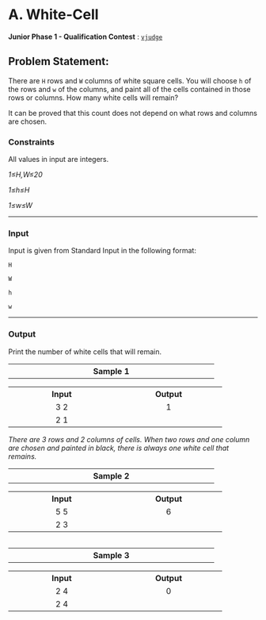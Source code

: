 # A. White-Cell
**Junior Phase 1 - Qualification Contest** : [`vjudge`](https://vjudge.net/contest/645573#problem/A)

## Problem Statement:
There are `H` rows and `W` columns of white square cells.
You will choose `h` of the rows and `w` of the columns, and paint all of the cells contained in those rows or columns.
How many white cells will remain?

It can be proved that this count does not depend on what rows and columns are chosen.

### Constraints
All values in input are integers.
<p><i>1≤H,W≤20</i></p>
<p><i>1≤h≤H</i></p>
<p><i>1≤w≤W</i></p>

** **
### Input
Input is given from Standard Input in the following format:

`H`

`W`

`h` 

`w`

---
### Output
Print the number of white cells that will remain.

<table><tr width="200"><th width = "400"><b>Sample 1</b></th></tr></table>
<table>
  <tr width="200">
    <th width="200"> Input </th>
    <th width="200"> Output </th>
  </tr>
  <tr width="200">
    <td align="center" width="200"> 3 2</td>
    <td align="center" width="200"> 1 </td>
  </tr>
  <tr width="200">
    <td align="center" width="200"> 2  1 </td>
    <td align="center" width="200"> </td>
  </tr>
</table>
 
_There are 3 rows and 2 columns of cells. When two rows and one column are chosen and painted in black, there is always one white cell that remains._

<table><tr width="200"><th width = "400"><b>Sample 2</b></th></tr></table>
<table>
  <tr width="200">
    <th width="200"> Input </th>
    <th width="200"> Output </th>
  </tr>
  <tr width="200">
    <td align="center" width="200"> 5  5 </td>
    <td align="center" width="200"> 6 </td>
  </tr>
  <tr width="200">
    <td align="center" width="200"> 2  3 </td>
    <td align="center" width="200"> </td>
  </tr>
</table>
<table></table>
<table><tr width="200"><th width = "400"><b>Sample 3</b></th></tr></table>
<table>
  <tr>
    <th width="200"> Input </th>
    <th width="200"> Output </th>
  </tr>
  <tr>
    <td align="center" width="200"> 2 4 </td>
    <td align="center" width="200"> 0 </td>
  </tr>
  <tr>
    <td align="center" width="200"> 2  4 </td>
    <td align="center" width="200"> </td>
  </tr>
</table>
